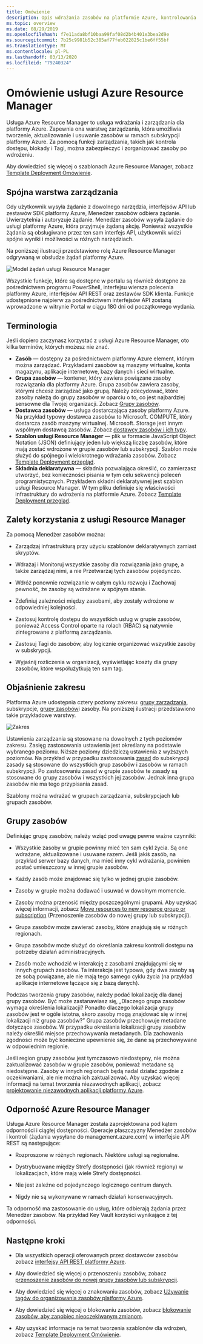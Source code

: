 ```yaml
---
title: Omówienie
description: Opis wdrażania zasobów na platformie Azure, kontrolowania dostępu do tych zasobów oraz zarządzania nimi za pomocą usługi Azure Resource Manager.
ms.topic: overview
ms.date: 08/29/2019
ms.openlocfilehash: f7e11ada8bf10baa99faf08d2b4b401e3bea2d9e
ms.sourcegitcommit: 7b25c9981b52c385af77feb022825c1be6ff55bf
ms.translationtype: MT
ms.contentlocale: pl-PL
ms.lasthandoff: 03/13/2020
ms.locfileid: "79240324"
---
```

# <a name="azure-resource-manager-overview"></a>Omówienie usługi Azure Resource Manager

Usługa Azure Resource Manager to usługa wdrażania i zarządzania dla platformy Azure. Zapewnia ona warstwę zarządzania, która umożliwia tworzenie, aktualizowanie i usuwanie zasobów w ramach subskrypcji platformy Azure. Za pomocą funkcji zarządzania, takich jak kontrola dostępu, blokady i Tagi, można zabezpieczyć i zorganizować zasoby po wdrożeniu.

Aby dowiedzieć się więcej o szablonach Azure Resource Manager, zobacz [Template Deployment Omówienie](../templates/overview.md).

## <a name="consistent-management-layer"></a>Spójna warstwa zarządzania

Gdy użytkownik wysyła żądanie z dowolnego narzędzia, interfejsów API lub zestawów SDK platformy Azure, Menedżer zasobów odbiera żądanie. Uwierzytelnia i autoryzuje żądanie. Menedżer zasobów wysyła żądanie do usługi platformy Azure, która przyjmuje żądaną akcję. Ponieważ wszystkie żądania są obsługiwane przez ten sam interfejs API, użytkownik widzi spójne wyniki i możliwości w różnych narzędziach.

Na poniższej ilustracji przedstawiono rolę Azure Resource Manager odgrywaną w obsłudze żądań platformy Azure. 

![Model żądań usługi Resource Manager](./media/overview/consistent-management-layer.png)

Wszystkie funkcje, które są dostępne w portalu są również dostępne za pośrednictwem programu PowerShell, interfejsu wiersza polecenia platformy Azure, interfejsów API REST oraz zestawów SDK klienta. Funkcje udostępnione najpierw za pośrednictwem interfejsów API zostaną wprowadzone w witrynie Portal w ciągu 180 dni od początkowego wydania.

## <a name="terminology"></a>Terminologia

Jeśli dopiero zaczynasz korzystać z usługi Azure Resource Manager, oto kilka terminów, których możesz nie znać.

* **Zasób** — dostępny za pośrednictwem platformy Azure element, którym można zarządzać. Przykładami zasobów są maszyny wirtualne, konta magazynu, aplikacje internetowe, bazy danych i sieci wirtualne.
* **Grupa zasobów** — kontener, który zawiera powiązane zasoby rozwiązania dla platformy Azure. Grupa zasobów zawiera zasoby, którymi chcesz zarządzać jako grupą. Należy zdecydować, które zasoby należą do grupy zasobów w oparciu o to, co jest najbardziej sensowne dla Twojej organizacji. Zobacz [Grupy zasobów](#resource-groups).
* **Dostawca zasobów** — usługa dostarczająca zasoby platformy Azure. Na przykład typowy dostawca zasobów to Microsoft. COMPUTE, który dostarcza zasób maszyny wirtualnej. Microsoft. Storage jest innym wspólnym dostawcą zasobów. Zobacz [dostawcy zasobów i ich typy](resource-providers-and-types.md).
* **Szablon usługi Resource Manager** — plik w formacie JavaScript Object Notation (JSON) definiujący jeden lub większą liczbę zasobów, które mają zostać wdrożone w grupie zasobów lub subskrypcji. Szablon może służyć do spójnego i wielokrotnego wdrażania zasobów. Zobacz [Template Deployment przegląd](../templates/overview.md).
* **Składnia deklaratywna** — składnia pozwalająca określić, co zamierzasz utworzyć, bez konieczności pisania w tym celu sekwencji poleceń programistycznych. Przykładem składni deklaratywnej jest szablon usługi Resource Manager. W tym pliku definiuje się właściwości infrastruktury do wdrożenia na platformie Azure.  Zobacz [Template Deployment przegląd](../templates/overview.md).

## <a name="the-benefits-of-using-resource-manager"></a>Zalety korzystania z usługi Resource Manager

Za pomocą Menedżer zasobów można:

* Zarządzaj infrastrukturą przy użyciu szablonów deklaratywnych zamiast skryptów.

* Wdrażaj i Monitoruj wszystkie zasoby dla rozwiązania jako grupę, a także zarządzaj nimi, a nie Przetwarzaj tych zasobów pojedynczo.

* Wdróż ponownie rozwiązanie w całym cyklu rozwoju i Zachowaj pewność, że zasoby są wdrażane w spójnym stanie.

* Zdefiniuj zależności między zasobami, aby zostały wdrożone w odpowiedniej kolejności.

* Zastosuj kontrolę dostępu do wszystkich usług w grupie zasobów, ponieważ Access Control oparte na rolach (RBAC) są natywnie zintegrowane z platformą zarządzania.

* Zastosuj Tagi do zasobów, aby logicznie organizować wszystkie zasoby w subskrypcji.

* Wyjaśnij rozliczenia w organizacji, wyświetlając koszty dla grupy zasobów, które współużytkują ten sam tag.

## <a name="understand-scope"></a>Objaśnienie zakresu

Platforma Azure udostępnia cztery poziomy zakresu: [grupy zarządzania](../../governance/management-groups/overview.md), subskrypcje, [grupy zasobów](#resource-groups)i zasoby. Na poniższej ilustracji przedstawiono takie przykładowe warstwy.

![Zakres](./media/overview/scope-levels.png)

Ustawienia zarządzania są stosowane na dowolnych z tych poziomów zakresu. Zasięg zastosowania ustawienia jest określany na podstawie wybranego poziomu. Niższe poziomy dziedziczą ustawienia z wyższych poziomów. Na przykład w przypadku zastosowania [zasad](../../governance/policy/overview.md) do subskrypcji zasady są stosowane do wszystkich grup zasobów i zasobów w ramach subskrypcji. Po zastosowaniu zasad w grupie zasobów te zasady są stosowane do grupy zasobów i wszystkich jej zasobów. Jednak inna grupa zasobów nie ma tego przypisania zasad.

Szablony można wdrażać w grupach zarządzania, subskrypcjach lub grupach zasobów.

## <a name="resource-groups"></a>Grupy zasobów

Definiując grupę zasobów, należy wziąć pod uwagę pewne ważne czynniki:

* Wszystkie zasoby w grupie powinny mieć ten sam cykl życia. Są one wdrażane, aktualizowane i usuwane razem. Jeśli jakiś zasób, na przykład serwer bazy danych, ma mieć inny cykl wdrażania, powinien zostać umieszczony w innej grupie zasobów.

* Każdy zasób może znajdować się tylko w jednej grupie zasobów.

* Zasoby w grupie można dodawać i usuwać w dowolnym momencie.

* Zasoby można przenosić między poszczególnymi grupami. Aby uzyskać więcej informacji, zobacz [Move resources to new resource group or subscription](move-resource-group-and-subscription.md) (Przenoszenie zasobów do nowej grupy lub subskrypcji).

* Grupa zasobów może zawierać zasoby, które znajdują się w różnych regionach.

* Grupa zasobów może służyć do określania zakresu kontroli dostępu na potrzeby działań administracyjnych.

* Zasób może wchodzić w interakcję z zasobami znajdującymi się w innych grupach zasobów. Ta interakcja jest typowa, gdy dwa zasoby są ze sobą powiązane, ale nie mają tego samego cyklu życia (na przykład aplikacje internetowe łączące się z bazą danych).

Podczas tworzenia grupy zasobów, należy podać lokalizację dla danej grupy zasobów. Być może zastanawiasz się, „Dlaczego grupa zasobów wymaga określenia lokalizacji? Ponadto dlaczego lokalizacja grupy zasobów jest w ogóle istotna, skoro zasoby mogą znajdować się w innej lokalizacji niż grupa zasobów?” Grupa zasobów przechowuje metadane dotyczące zasobów. W przypadku określania lokalizacji grupy zasobów należy określić miejsce przechowywania metadanych. Dla zachowania zgodności może być konieczne upewnienie się, że dane są przechowywane w odpowiednim regionie.

Jeśli region grupy zasobów jest tymczasowo niedostępny, nie można zaktualizować zasobów w grupie zasobów, ponieważ metadane są niedostępne. Zasoby w innych regionach będą nadal działać zgodnie z oczekiwaniami, ale nie można ich zaktualizować. Aby uzyskać więcej informacji na temat tworzenia niezawodnych aplikacji, zobacz [projektowanie niezawodnych aplikacji platformy Azure](/azure/architecture/checklist/resiliency-per-service).

## <a name="resiliency-of-azure-resource-manager"></a>Odporność Azure Resource Manager

Usługa Azure Resource Manager została zaprojektowana pod kątem odporności i ciągłej dostępności. Operacje płaszczyzny Menedżer zasobów i kontroli (żądania wysyłane do management.azure.com) w interfejsie API REST są następujące:

* Rozproszone w różnych regionach. Niektóre usługi są regionalne.

* Dystrybuowane między Strefy dostępności (jak również regiony) w lokalizacjach, które mają wiele Strefy dostępności.

* Nie jest zależne od pojedynczego logicznego centrum danych.

* Nigdy nie są wykonywane w ramach działań konserwacyjnych.

Ta odporność ma zastosowanie do usług, które odbierają żądania przez Menedżer zasobów. Na przykład Key Vault korzyści wynikające z tej odporności.

## <a name="next-steps"></a>Następne kroki

* Dla wszystkich operacji oferowanych przez dostawców zasobów zobacz [interfejsy API REST platformy Azure](/rest/api/azure/).

* Aby dowiedzieć się więcej o przenoszeniu zasobów, zobacz [przenoszenie zasobów do nowej grupy zasobów lub subskrypcji](move-resource-group-and-subscription.md).

* Aby dowiedzieć się więcej o znakowaniu zasobów, zobacz [Używanie tagów do organizowania zasobów platformy Azure](tag-resources.md).

* Aby dowiedzieć się więcej o blokowaniu zasobów, zobacz [blokowanie zasobów, aby zapobiec nieoczekiwanym zmianom](lock-resources.md).

* Aby uzyskać informacje na temat tworzenia szablonów dla wdrożeń, zobacz [Template Deployment Omówienie](../templates/overview.md).
